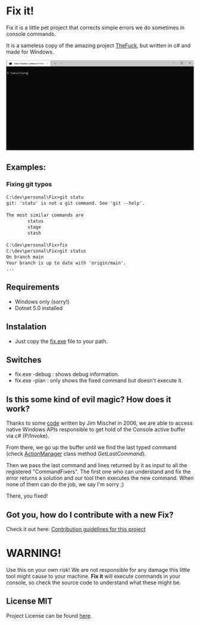 # Fix it!

Fix it is a little pet project that corrects simple errors we do sometimes in console commands.

It is a sameless copy of the amazing project [TheFuck](https://github.com/nvbn/thefuck), but written in c# and made for Windows.

<img src="/Media/fixit.gif" alt="Fix in Action" width="800">


## Examples:

### Fixing git typos
```
C:\dev\personal\Fix>git statu
git: 'statu' is not a git command. See 'git --help'.

The most similar commands are
        status
        stage
        stash

C:\dev\personal\Fix>fix
C:\dev\personal\Fix>git status
On branch main
Your branch is up to date with 'origin/main'.
...
```

## Requirements
- Windows only (sorry!)
- Dotnet 5.0 installed

## Instalation
- Just copy the [fix.exe](https://github.com/andrecarlucci/fix/releases/tag/v0.1) file to your path.

## Switches
- fix.exe -debug : shows debug information.
- fix.exe -plan  : only shows the fixed command but doesn't execute it. 

## Is this some kind of evil magic? How does it work?

Thanks to some [code](http://www.mischel.com/diary/2006/09/01.htm) written by Jim Mischel in 2006, we are able to access native Windows APIs responsible to get hold of the Console active buffer via c# (P/Invoke).

From there, we go up the buffer until we find the last typed command (check [ActionManager](https://github.com/andrecarlucci/fix/blob/main/Fix/CommandFixers/ActionManager.cs) class method *GetLastCommand*).

Then we pass the last command and lines returned by it as input to all the registered "CommandFixers". The first one who can understand and fix the error returns a solution and our tool then executes the new command. When none of them can do the job, we say I'm sorry ;)

There, you fixed!

## Got you, how do I contribute with a new Fix?

Check it out here: [Contribution guidelines for this project](CONTRIBUTING.md)

# WARNING!
 Use this on your own risk! We are not responsible for any damage this little tool might cause to your machine.
 **Fix it** will execute commands in your console, so check the source code to understand what these might be. 


## License MIT
Project License can be found [here](https://github.com/andrecarlucci/fix/blob/main/LICENSE).
